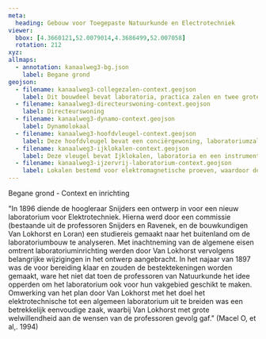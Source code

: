 ```yaml
---
meta:
  heading: Gebouw voor Toegepaste Natuurkunde en Electrotechniek
viewer:
  bbox: [4.3660121,52.0079014,4.3686499,52.007058]
  rotation: 212
xyz:
allmaps:
  - annotation: kanaalweg3-bg.json
    label: Begane grond
geojson:
  - filename: kanaalweg3-collegezalen-context.geojson
    label: Dit bouwdeel bevat laboratoria, practica zalen en twee grote collegezalen
  - filename: kanaalweg3-directeurswoning-context.geojson
    label: Directeurswoning 
  - filename: kanaalweg3-dynamo-context.geojson
    label: Dynamolokaal 
  - filename: kanaalweg3-hoofdvleugel-context.geojson
    label: Deze hoofdvleugel bevat een conciërgewoning, laboratoriumzalen, een kleine collegezaal, docentenkamers en zalen voor verzamelingen van het laboratorium (Macel et al., 1994)
  - filename: kanaalweg3-ijklokalen-context.geojson
    label: Deze vleugel bevat Ijklokalen, laboratoria en een instrumentengalerij
  - filename: kanaalweg3-ijzervrij-laboratorium-context.geojson
    label: Lokalen bestemd voor elektromagnetische proeven, waardoor de toepassing van ijzer houdende bouwmaterialen vermeden is
---
```

Begane grond - Context en inrichting

"In 1896 diende de hoogleraar Snijders een ontwerp in voor een nieuw laboratorium voor Elektrotechniek. Hierna werd door een commissie (bestaande uit de professoren Snijders en Ravenek, en de bouwkundigen Van Lokhorst en Loran) een studiereis gemaakt naar het buitenland om de laboratoriumbouw te analyseren. Met inachtneming van de algemene eisen omtrent laboratoriuminrichting werden door Van Lokhorst vervolgens belangrijke wijzigingen in het ontwerp aangebracht. In het najaar van 1897 was de voor bereiding klaar en zouden de bestektekeningen worden gemaakt, ware het niet dat toen de professoren van Natuurkunde het idee opperden om het laboratorium ook voor hun vakgebied geschikt te maken. Omwerking van het plan door Van Lokhorst met het doel het elektrotechnische tot een algemeen laboratorium uit te breiden was een betrekkelijk eenvoudige zaak, waarbij Van Lokhorst met grote welwillendheid aan de wensen van de professoren gevolg gaf." (Macel O, et al,. 1994)